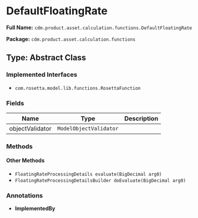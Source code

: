 # DefaultFloatingRate

**Full Name:** `cdm.product.asset.calculation.functions.DefaultFloatingRate`

**Package:** `cdm.product.asset.calculation.functions`

## Type: Abstract Class

### Implemented Interfaces

- `com.rosetta.model.lib.functions.RosettaFunction`

### Fields

| Name | Type | Description |
|------|------|-------------|
| objectValidator | `ModelObjectValidator` |  |

### Methods

#### Other Methods

- `FloatingRateProcessingDetails evaluate(BigDecimal arg0)`
- `FloatingRateProcessingDetailsBuilder doEvaluate(BigDecimal arg0)`

### Annotations

- **ImplementedBy**

